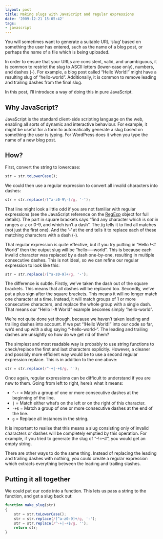 ```yaml
---
layout: post
title: Making slugs with JavaScript and regular expressions
date: '2009-12-21 15:05:42'
tags:
- javascript
---
```


You will sometimes want to generate a suitable URL ‘slug’ based on something the user has entered, such as the name of a blog post, or perhaps the name of a file which is being uploaded.

In order to ensure that your URLs are consistent, valid, and unambiguous, it is common to restrict the slug to ASCII letters (lower-case only), numbers, and dashes (-). For example, a blog post called “Hello World!” might have a resulting slug of “hello-world”. Additionally, it is common to remove leading and trailing dashes from the final slug.

In this post, I’ll introduce a way of doing this in pure JavaScript.

## Why JavaScript?

JavaScript is the standard client-side scripting language on the web, enabling all sorts of dynamic and interactive behaviour. For example, it might be useful for a form to automatically generate a slug based on something the user is typing. For WordPress does it when you type the name of a new blog post.

## How?

First, convert the string to lowercase:

```javascript
str = str.toLowerCase();
```

We could then use a regular expression to convert all invalid characters into dashes:

```javascript
str = str.replace(/[^a-z0-9\-]/g, '-');
```

That line might look a little odd if you are not familiar with regular expressions (see the JavaScript reference on the [RegExp](https://developer.mozilla.org/en-US/docs/Web/JavaScript/Reference/Global_Objects/RegExp) object for full details). The part in square brackets says “find any character which is _not_ in ranges a-z or 0-9, and which isn’t a dash”. The /g tells it to find all matches (not just the first one). And the ‘-‘ at the end tells it to replace each of these matching characters with a dash (-).

That regular expression is quite effective, but if you try putting in “Hello !-# World” then the output slug will be “hello—–world”. This is because each invalid character was replaced by a dash one-by-one, resulting in multiple consecutive dashes. This is not ideal, so we can refine our regular expression to look like this:

```javascript
str = str.replace(/[^a-z0-9]+/g, '-');
```

The difference is subtle. Firstly, we’ve taken the dash out of the square brackets. This means that all dashes will be replaced too. Secondly, we’ve put a plus sign after the square brackets. This means it will no longer match one character at a time. Instead, it will match groups of 1 or more consecutive characters, and replace the whole group with a single dash. That means our “Hello !-# World” example becomes simply “hello-world”.

We’re not quite done yet though, because we haven’t taken leading and trailing dashes into account. If we put “!Hello World!” into our code so far, we’d end up with a slug saying “-hello-world-“. The leading and trailing dashes are unsightly so how do we get rid of them?

The simplest and most readable way is probably to use string functions to check/replace the first and last characters explicitly. However, a cleaner and possibly more efficient way would be to use a second regular expression replace. This is in addition to the one above:

```javascript
str = str.replace(/^-+|-+$/g, '');
```

Once again, regular expressions can be difficult to understand if you are new to them. Going from left to right, here’s what it means:

- `^-+` = Match a group of one or more consecutive dashes at the beginning of the line.
- `|` = Match either what’s on the left or on the right of this character.
- `-+$` = Match a group of one or more consecutive dashes at the end of the line.
- `g` = Replace all instances in the string.

It is important to realise that this means a slug consisting only of invalid characters or dashes will be completely emptied by this operation. For example, if you tried to generate the slug of “-!=–#”, you would get an empty string.

There are other ways to do the same thing. Instead of replacing the leading and trailing dashes with nothing, you could create a regular expression which extracts everything between the leading and trailing slashes.

## Putting it all together

We could put our code into a function. This lets us pass a string to the function, and get a slug back out:

```javascript
function make_slug(str)
{
    str = str.toLowerCase();
    str = str.replace(/[^a-z0-9]+/g, '-');
    str = str.replace(/^-+|-+$/g, '');
    return str;
}
```
